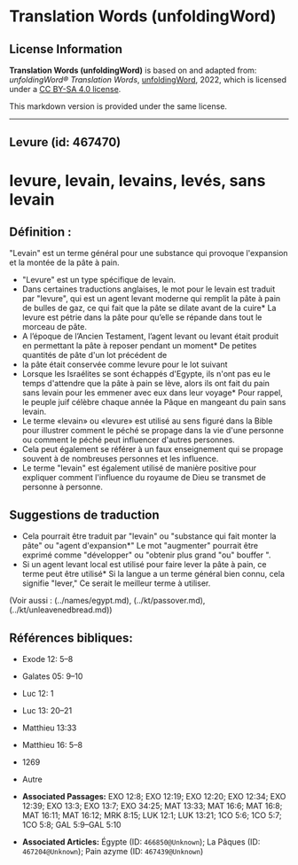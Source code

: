 # Translation Words (unfoldingWord)

## License Information

**Translation Words (unfoldingWord)** is based on and adapted from: _unfoldingWord® Translation Words_, [unfoldingWord](https://unfoldingword.org/utw), 2022, which is licensed under a [CC BY-SA 4.0 license](https://creativecommons.org/licenses/by-sa/4.0/legalcode.en).

This markdown version is provided under the same license.



--------------------------------

## Levure (id: 467470)

levure, levain, levains, levés, sans levain
===========================================

Définition :
------------

"Levain" est un terme général pour une substance qui provoque l'expansion et la montée de la pâte à pain.

* "Levure" est un type spécifique de levain.
* Dans certaines traductions anglaises, le mot pour le levain est traduit par "levure", qui est un agent levant moderne qui remplit la pâte à pain de bulles de gaz, ce qui fait que la pâte se dilate avant de la cuire\* La levure est pétrie dans la pâte pour qu’elle se répande dans tout le morceau de pâte.
* A l’époque de l’Ancien Testament, l’agent levant ou levant était produit en permettant la pâte à reposer pendant un moment\* De petites quantités de pâte d'un lot précédent de
* la pâte était conservée comme levure pour le lot suivant
* Lorsque les Israélites se sont échappés d'Egypte, ils n'ont pas eu le temps d'attendre que la pâte à pain se lève, alors ils ont fait du pain sans levain pour les emmener avec eux dans leur voyage\* Pour rappel, le peuple juif célèbre chaque année la Pâque en mangeant du pain sans levain.
* Le terme «levain» ou «levure» est utilisé au sens figuré dans la Bible pour illustrer comment le péché se propage dans la vie d'une personne ou comment le péché peut influencer d'autres personnes.
* Cela peut également se référer à un faux enseignement qui se propage souvent à de nombreuses personnes et les influence.
* Le terme "levain" est également utilisé de manière positive pour expliquer comment l'influence du royaume de Dieu se transmet de personne à personne.

Suggestions de traduction
-------------------------

* Cela pourrait être traduit par "levain" ou "substance qui fait monter la pâte" ou "agent d'expansion\*" Le mot "augmenter" pourrait être exprimé comme "développer" ou "obtenir plus grand "ou" bouffer ".
* Si un agent levant local est utilisé pour faire lever la pâte à pain, ce terme peut être utilisé\* Si la langue a un terme général bien connu, cela signifie "lever," Ce serait le meilleur terme à utiliser.

(Voir aussi : (../names/egypt.md), (../kt/passover.md), (../kt/unleavenedbread.md))

Références bibliques:
---------------------

* Exode 12: 5–8
* Galates 05: 9–10
* Luc 12: 1
* Luc 13: 20–21
* Matthieu 13:33
* Matthieu 16: 5–8
* 1269
* Autre

* **Associated Passages:** EXO 12:8; EXO 12:19; EXO 12:20; EXO 12:34; EXO 12:39; EXO 13:3; EXO 13:7; EXO 34:25; MAT 13:33; MAT 16:6; MAT 16:8; MAT 16:11; MAT 16:12; MRK 8:15; LUK 12:1; LUK 13:21; 1CO 5:6; 1CO 5:7; 1CO 5:8; GAL 5:9–GAL 5:10
* **Associated Articles:** Égypte (ID: `466850@Unknown`); La Pâques (ID: `467204@Unknown`); Pain azyme (ID: `467439@Unknown`)

